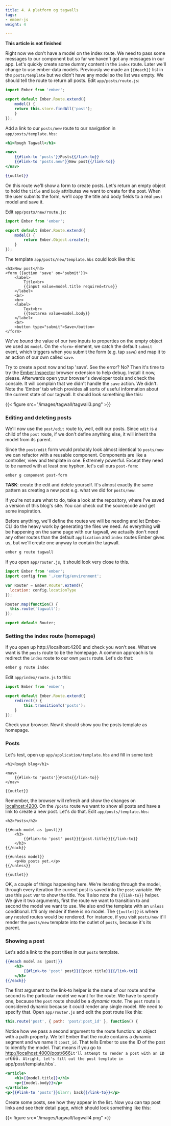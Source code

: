 ```yaml
---
title: 4. A platform og tagwalls
tags:
- ember-js
weight: 4

---
```

**This article is not finished**

Right now we don't have a model on the index route. We need to pass some messages to our component but so far we haven't got any messages in our app. Let's quickly create some dummy content in the `index` route. Later we'll change to use ember-data models. Previously we made an `{{#each}}` list in the `posts/template` but we didn't have any model so the list was empty. We should tell the route to return all posts. Edit `app/posts/route.js`:

```javascript
import Ember from 'ember';

export default Ember.Route.extend({
	model() {
    return this.store.findAll('post');
	}
});
```

Add a link to our `posts/new` route to our navigation in `app/posts/template.hbs`:

```handlebars
<h1>Rough Tagwall</h1>

<nav>
	{{#link-to 'posts'}}Posts{{/link-to}}
	{{#link-to 'posts.new'}}New post{{/link-to}}
</nav>

{{outlet}}
```

On this route we'll show a form to create posts. Let's return an empty object to hold the `title` and `body` attributes we want to create for the post. When the user submits the form, we'll copy the title and body fields to a real `post` model and save it.

Edit `app/posts/new/route.js`:

```javascript
import Ember from 'ember';

export default Ember.Route.extend({
	model() {
		return Ember.Object.create();
	}
});
```

The template `app/posts/new/template.hbs` could look like this:

```Handlebars
<h3>New post</h3>
<form {{action 'save' on='submit'}}>
	<label>
		Title<br>
		{{input value=model.title required=true}}
	</label>
	<br>
	<br>
	<label>
		Text<br>
		{{textarea value=model.body}}
	</label>
	<br>
	<button type="submit">Save</button>
</form>
```

We've *bound* the value of our two inputs to properties on the empty object we used as `model`. On the `<form>` element, we catch the default `submit` event, which triggers when you submit the form (e.g. tap `save`) and map it to an action of our own called `save`.

Try to create a post now and tap 'save'. See the error? No? Then it's time to try the [Ember Inspector](http://guides.emberjs.com/v1.13.0/ember-inspector/installation/) browser extension to help debug. Install it now, please. Afterwards open your browser's developer tools and check the console. It will complain that we didn't handle the `save` action. We didn't. Note the 'Ember' tab which provides all sorts of useful information about the current state of our tagwall. It should look something like this:

{{< figure src="/images/tagwall/tagwall3.png" >}}


### Editing and deleting posts

We'll now use the `post/edit` route to, well, edit our posts. Since `edit` is a child of the `post` route, if we don't define anything else, it will inherit the model from its parent.

Since the `post/edit` form would probably look almost identical to `posts/new` we can refactor with a reusable component. Components are like a controller, view and template in one. Extremely powerful. Except they need to be named with at least one hyphen, let's call ours `post-form`:

```
ember g component post-form
```

**TASK**: create the edit and delete yourself. It's almost exactly the same pattern as creating a new post e.g. what we did for `posts/new`.

If you're not sure what to do, take a look at the repository, where I've saved a version of this blog's site. You can check out the sourcecode and get some inspiration.

Before anything, we'll define the routes we will be needing and let Ember-CLI do the heavy work by generating the files we need. As everything will be happening on the same page with our tagwall, we actually don't need any other routes than the default `application` and `index` routes Ember gives us, but we'll create one anyway to contain the tagwall.

```bash
ember g route tagwall
```

If you open `app/router.js`, it should look very close to this.

```javascript
import Ember from 'ember';
import config from './config/environment';

var Router = Ember.Router.extend({
  location: config.locationType
});

Router.map(function() {
  this.route('tagwall');
});

export default Router;
```

### Setting the index route (homepage)

If you open up http://localhost:4200 and check you won't see. What we want is the `posts` route to be the homepage. A common approach is to redirect the `index` route to our own `posts` route. Let's do that:

```bash
ember g route index
```

Edit `app/index/route.js` to this:

```javascript
import Ember from 'ember';

export default Ember.Route.extend({
	redirect() {
		this.transitionTo('posts');
	}
});
```

Check your browser. Now it should show you the posts template as homepage.

### Posts

Let's test, open up `app/application/template.hbs` and fill in some text:

```Handlebars
<h1>Rough blog</h1>

<nav>
	{{#link-to 'posts'}}Posts{{/link-to}}
</nav>

{{outlet}}
```

Remember, the browser will refresh and show the changes on [localhost:4200](http://localhost:4200). On the `/posts` route we want to show all posts and have a link to create a new post. Let's do that. Edit `app/posts/template.hbs`:

```Handlebars
<h2>Posts</h2>

{{#each model as |post|}}
	<h3>
		{{#link-to 'post' post}}{{post.title}}{{/link-to}}
	</h3>
{{/each}}

{{#unless model}}
	<p>No posts yet.</p>
{{/unless}}

{{outlet}}
```

OK, a couple of things happening here. We're iterating through the model, through every iteration the current post is saved into the `post` variable. We use this `post` var to show the title. You'll also note the `{{link-to}}` helper. We give it two arguments, first the route we want to transition to and second the model we want to use. We also end the template with an `unless` conditional. It'll only render if there is no model. The `{{outlet}}` is where any nested routes would be rendered. For instance, if you visit `posts/new` it'll render the `posts/new` template into the outlet of `posts`, because it's its parent.

### Showing a post

Let's add a link to the post titles in our `posts` template.

```handlebars
{{#each model as |post|}}
	<h3>
		{{#link-to 'post' post}}{{post.title}}{{/link-to}}
	</h3>
{{/each}}
```

The first argument to the link-to helper is the name of our route and the second is the particular model we want for the route. We have to specify one, because the `post` route should be a *dynamic route*. The `post` route is considered dynamic because it could render any single model. We need to specify that. Open `app/router.js` and edit the post route like this:

```javascript
this.route('post', { path: 'post/:post_id' }, function() {
```

Notice how we pass a second argument to the route function: an object with a path property. We tell Ember that the route contains a dynamic segment and we name it `:post_id`. That tells Ember to use the ID of the post to identify the model. That means if you go to [http://localhost:4000/post/666](http://localhost:4000/post/666)` it'll attempt to render a post with an ID of `666`. Alright, let's fill out the post template in `app/post/template.hbs`.

```handlebars
<article>
	<h1>{{model.title}}</h1>
	<p>{{model.body}}</p>
</article>
<p>{{#link-to 'posts'}}&larr; back{{/link-to}}</p>
```

Create some posts, see how they appear in the list. Now you can tap post links and see their detail page, which should look something like this:

{{< figure src="/images/tagwall/tagwall4.png" >}}
